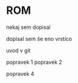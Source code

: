 # ROM

nekaj sem dopisal 

dopisal sem še eno vrstico

uvod v git


popravek 1
popravek 2

popravek 4